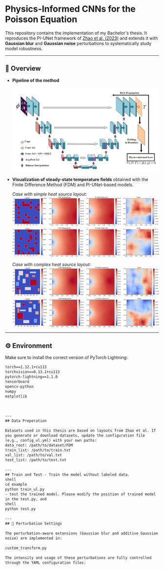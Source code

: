 # Physics-Informed CNNs for the Poisson Equation 

This repository contains the implementation of my Bachelor's thesis.
It reproduces the PI-UNet framework of [Zhao et al. (2023)](https://doi.org/10.1016/j.engappai.2022.105516) and extends it with **Gaussian blur** and **Gaussian noise** perturbations to systematically study model robustness.  

---

## 📌 Overview

- **Pipeline of the method**  

  ![pipeline](figures/pipeline.png)

- **Visualization of steady-state temperature fields** obtained with the Finite Difference Method (FDM) and PI-UNet-based models.  

  *Case with simple heat source layout:*  
  ![simple](figures/simple.png)  

  *Case with complex heat source layout:*  
  ![complex](figures/complex.png)  

---

## ⚙️ Environment

Make sure to install the correct version of PyTorch Lightning:  

```shell
torch==1.12.1+cu113
torchvision==0.13.1+cu113
pytorch-lightning==1.1.0
tensorboard
opencv-python
numpy
matplotlib



---
## Data Preperation

Datasets used in this thesis are based on layouts from Zhao et al. If you generate or download datasets, update the configuration file (e.g., config_ul.yml) with your own paths:
data_root: /path/to/dataset/FDM
train_list: /path/to/train.txt
val_list: /path/to/val.txt
test_list: /path/to/test.txt

---
## Train and Test - Train the model without labeled data.
shell
cd example
python train_ul.py
- test the trained model. Please modify the position of trained model in the test.py, and
shell
python test.py

---
## 🔧 Perturbation Settings

The perturbation-aware extensions (Gaussian blur and additive Gaussian noise) are implemented in:

custom_transform.py

The intensity and usage of these perturbations are fully controlled through the YAML configuration files.  
